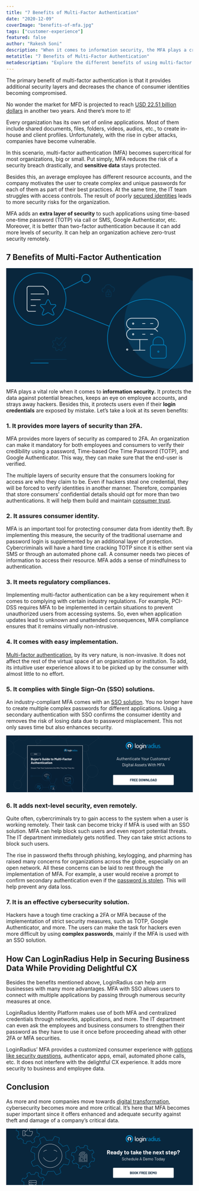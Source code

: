 ```yaml
---
title: "7 Benefits of Multi-Factor Authentication"
date: "2020-12-09"
coverImage: "benefits-of-mfa.jpg"
tags: ["customer-experience"]
featured: false 
author: "Rakesh Soni"
description: "When it comes to information security, the MFA plays a crucial role. It protects information from possible hacks, keeps an eye on employee accounts, and scares hackers away. Besides this even though their login credentials are leaked by accident, it protects users."
metatitle: "7 Benefits of Multi-Factor Authentication"
metadescription: "Explore the different benefits of using multi-factor authentication and how you can enhance security for your business using additional layers of authentication."
---
```


The primary benefit of multi-factor authentication is that it provides additional security layers and decreases the chance of consumer identities becoming compromised.

No wonder the market for MFD is projected to reach [USD 22.51 billion dollars](https://www.marketsandmarkets.com/Market-Reports/multi-factor-authentication-market-877.html) in another two years. And there’s more to it!

Every organization has its own set of online applications. Most of them include shared documents, files, folders, videos, audios, etc., to create in-house and client profiles. Unfortunately, with the rise in cyber attacks, companies have become vulnerable. 

In this scenario, multi-factor authentication (MFA) becomes supercritical for most organizations, big or small. Put simply, MFA reduces the risk of a security breach drastically, and **sensitive data** stays protected. 

Besides this, an average employee has different resource accounts, and the company motivates the user to create complex and unique passwords for each of them as part of their best practices. At the same time, the IT team struggles with access controls. The result of poorly [secured identities](https://www.loginradius.com/blog/2019/12/identity-as-a-service-for-business/) leads to more security risks for the organization.

MFA adds an **extra layer of security** to such applications using time-based one-time password (TOTP) via call or SMS, Google Authenticator, etc. Moreover, it is better than two-factor authentication because it can add more levels of security. It can help an organization achieve zero-trust security remotely.


## 7 Benefits of Multi-Factor Authentication


![loginradius-mfa](loginradius-mfa.png)

MFA plays a vital role when it comes to **information security.** It protects the data against potential breaches, keeps an eye on employee accounts, and strays away hackers. Besides this, it protects users even if their **login credentials** are exposed by mistake. Let’s take a look at its seven benefits: 


### 1. It provides more layers of security than 2FA.

MFA provides more layers of security as compared to 2FA. An organization can make it mandatory for both employees and consumers to verify their credibility using a password, Time-based One Time Password (TOTP), and Google Authenticator. This way, they can make sure that the end-user is verified. 

The multiple layers of security ensure that the consumers looking for access are who they claim to be. Even if hackers steal one credential, they will be forced to verify identities in another manner. Therefore, companies that store consumers’ confidential details should opt for more than two authentications. It will help them build and maintain [consumer trust](https://www.loginradius.com/customer-security/).


### 2. It assures consumer identity.

MFA is an important tool for protecting consumer data from identity theft. By implementing this measure, the security of the traditional username and password login is supplemented by an additional layer of protection. Cybercriminals will have a hard time cracking TOTP since it is either sent via SMS or through an automated phone call. A consumer needs two pieces of information to access their resource. MFA adds a sense of mindfulness to authentication.


### 3. It meets regulatory compliances.

Implementing multi-factor authentication can be a key requirement when it comes to complying with certain industry regulations. For example, PCI-DSS requires MFA to be implemented in certain situations to prevent unauthorized users from accessing systems. So, even when application updates lead to unknown and unattended consequences, MFA compliance ensures that it remains virtually non-intrusive.


### 4. It comes with easy implementation.

[Multi-factor authentication](https://www.loginradius.com/blog/identity/2019/06/what-is-multi-factor-authentication/), by its very nature, is non-invasive. It does not affect the rest of the virtual space of an organization or institution. To add, its intuitive user experience allows it to be picked up by the consumer with almost little to no effort.


### 5. It complies with Single Sign-On (SSO) solutions.

An industry-compliant MFA comes with an [SSO solution](https://www.loginradius.com/single-sign-on/). You no longer have to create multiple complex passwords for different applications. Using a secondary authentication with SSO confirms the consumer identity and removes the risk of losing data due to password misplacement. This not only saves time but also enhances security.


[![buyer-guide-to-multi-factor-authentication-ebook](buyer-guide-to-multi-factor-authentication-ebook.png)](https://www.loginradius.com/resource/buyers-guide-to-multi-factor-authentication/)

### 6. It adds next-level security, even remotely.

Quite often, cybercriminals try to gain access to the system when a user is working remotely. Their task can become tricky if MFA is used with an SSO solution. MFA can help block such users and even report potential threats. The IT department immediately gets notified. They can take strict actions to block such users.

The rise in password thefts through phishing, keylogging, and pharming has raised many concerns for organizations across the globe, especially on an open network. All these concerns can be laid to rest through the implementation of MFA. For example, a user would receive a prompt to confirm secondary authentication even if the [password is stolen](https://www.loginradius.com/blog/2019/09/prevent-credential-stuffing-attacks/). This will help prevent any data loss.


### 7. It is an effective cybersecurity solution.

Hackers have a tough time cracking a 2FA or MFA because of the implementation of strict security measures, such as TOTP, Google Authenticator, and more. The users can make the task for hackers even more difficult by using **complex passwords**, mainly if the MFA is used with an SSO solution.


## How Can LoginRadius Help in Securing Business Data While Providing Delightful CX

Besides the benefits mentioned above, LoginRadius can help arm businesses with many more advantages. MFA with SSO allows users to connect with multiple applications by passing through numerous security measures at once. 

LoginRadius Identity Platform makes use of both MFA and centralized credentials through networks, applications, and more. The IT department can even ask the employees and business consumers to strengthen their password as they have to use it once before proceeding ahead with other 2FA or MFA securities. 

LoginRadius’ MFA provides a customized consumer experience with [options like security questions](https://www.loginradius.com/blog/2019/01/best-practices-choosing-good-security-questions/), authenticator apps, email, automated phone calls, etc. It does not interfere with the delightful CX experience. It adds more security to business and employee data.


## Conclusion

As more and more companies move towards [digital transformation](https://www.loginradius.com/blog/identity/2018/11/enterprise-needs-digital-business-transformation-strategy/), cybersecurity becomes more and more critical. It’s here that MFA becomes super important since it offers enhanced and adequate security against theft and damage of a company’s critical data.

[![book-a-demo-loginradius](../../assets/book-a-demo-loginradius.png)](https://www.loginradius.com/book-a-demo/)
